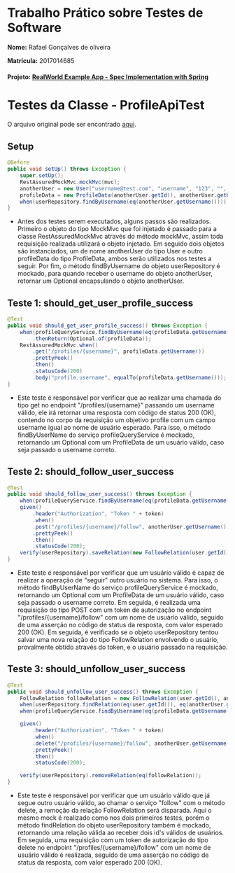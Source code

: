 # Trabalho Prático sobre Testes de Software


**Nome:** Rafael Gonçalves de oliveira

**Matrícula:** 2017014685

#### **Projeto**: [RealWorld Example App - Spec Implementation with Spring](https://github.com/gothinkster/spring-boot-realworld-example-app)

# Testes da Classe - ProfileApiTest
O arquivo original pode ser encontrado [aqui](https://github.com/gothinkster/spring-boot-realworld-example-app/blob/master/src/test/java/io/spring/api/ProfileApiTest.java).

## Setup

```java
@Before
public void setUp() throws Exception {
    super.setUp();
    RestAssuredMockMvc.mockMvc(mvc);
    anotherUser = new User("username@test.com", "username", "123", "", "");
    profileData = new ProfileData(anotherUser.getId(), anotherUser.getUsername(), anotherUser.getBio(), anotherUser.getImage(), false);
    when(userRepository.findByUsername(eq(anotherUser.getUsername()))).thenReturn(Optional.of(anotherUser));
}
```

- Antes dos testes serem executados, alguns passos são realizados. Primeiro o objeto do tipo MockMvc que foi injetado é passado para a classe RestAssuredMockMvc através do método mockMvc, assim toda requisição realizada utilizará o objeto injetado. Em seguido dois objetos são instanciados, um de nome anotherUser do tipo User e outro profileData do tipo ProfileData, ambos serão utilizados nos testes a seguir. Por fim, o método findByUsername do objeto userRepository é mockado, para quando receber o username do objeto anotherUser, retornar um Optional encapsulando o objeto anotherUser.

## Teste 1: should_get_user_profile_success

```java
@Test
public void should_get_user_profile_success() throws Exception {
    when(profileQueryService.findByUsername(eq(profileData.getUsername()), eq(null)))
        .thenReturn(Optional.of(profileData));
    RestAssuredMockMvc.when()
        .get("/profiles/{username}", profileData.getUsername())
        .prettyPeek()
        .then()
        .statusCode(200)
        .body("profile.username", equalTo(profileData.getUsername()));
}
```

- Este teste é responsável por verificar que ao realizar uma chamada do tipo get no endpoint "/profiles/{username}" passando um username válido, ele irá retornar uma resposta com código de status 200 (OK), contendo no corpo da requisição um objetivo profile com um campo username igual ao nome de usuário esperado. Para isso, o método findByUserName do serviço  profileQueryService é mockado, retornando um Optional com um ProfileData de um usuário válido, caso seja passado o username correto.

## Teste 2: should_follow_user_success

```java
@Test
public void should_follow_user_success() throws Exception {
    when(profileQueryService.findByUsername(eq(profileData.getUsername()), eq(user))).thenReturn(Optional.of(profileData));
    given()
        .header("Authorization", "Token " + token)
        .when()
        .post("/profiles/{username}/follow", anotherUser.getUsername())
        .prettyPeek()
        .then()
        .statusCode(200);
    verify(userRepository).saveRelation(new FollowRelation(user.getId(), anotherUser.getId()));
}
```

- Este teste é responsável por verificar que um usuário válido é capaz de realizar a operação de "seguir" outro usuário no sistema. Para isso, o método findByUserName do serviço  profileQueryService é mockado, retornando um Optional com um ProfileData de um usuário válido, caso seja passado o username correto. Em seguida, é realizada uma requisição do tipo POST com um token de autorização no endpoint "/profiles/{username}/follow" com um nome de usuário válido, seguido de uma asserção no código de status da resposta, com valor esperado 200 (OK). Em seguida, é verificado se o objeto userRepository tentou salvar uma nova relação do tipo FollowRelation envolvendo o usuário, provalmente obtido através do token, e o usuário passado na requisição.

## Teste 3: should_unfollow_user_success

```java
@Test
public void should_unfollow_user_success() throws Exception {
    FollowRelation followRelation = new FollowRelation(user.getId(), anotherUser.getId());
    when(userRepository.findRelation(eq(user.getId()), eq(anotherUser.getId()))).thenReturn(Optional.of(followRelation));
    when(profileQueryService.findByUsername(eq(profileData.getUsername()), eq(user))).thenReturn(Optional.of(profileData));

    given()
        .header("Authorization", "Token " + token)
        .when()
        .delete("/profiles/{username}/follow", anotherUser.getUsername())
        .prettyPeek()
        .then()
        .statusCode(200);

    verify(userRepository).removeRelation(eq(followRelation));
}
```

- Este teste é responsável por verificar que um usuário válido que já segue outro usuário válido, ao chamar o serviço "follow" com o método delete, a remoção da relação FollowRelation será disparada. Aqui o mesmo mock é realizado como nos dois primeiros testes, porém o método findRelation do objeto userRepository também é mockado, retornando uma relação válida ao receber dois id's válidos de usuários. Em seguida, uma requisição com  um token de autorização do tipo delete no endpoint "/profiles/{username}/follow" com um nome de usuário válido é realizada, seguido de uma asserção no código de status da resposta, com valor esperado 200 (OK).

